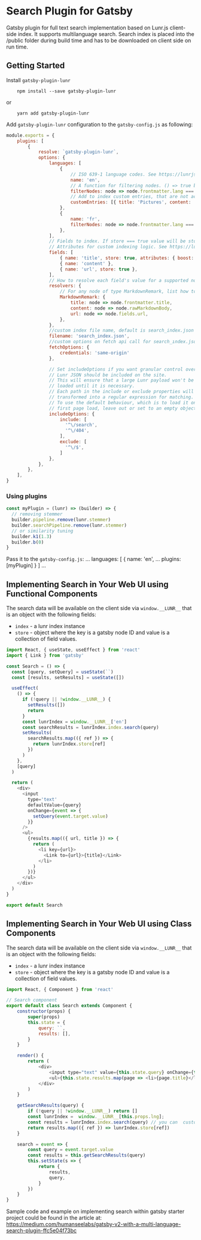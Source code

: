 # Search Plugin for Gatsby

Gatsby plugin for full text search implementation based on Lunr.js client-side index. It supports multilanguage search. Search index is placed into the /public folder during build time and has to be downloaded on client side on run time.

## Getting Started

Install `gatsby-plugin-lunr`

```
    npm install --save gatsby-plugin-lunr
```

or

```
    yarn add gatsby-plugin-lunr
```

Add `gatsby-plugin-lunr` configuration to the `gatsby-config.js` as following:

```javascript
module.exports = {
    plugins: [
        {
            resolve: `gatsby-plugin-lunr`,
            options: {
                languages: [
                    {
                        // ISO 639-1 language codes. See https://lunrjs.com/guides/language_support.html for details
                        name: 'en',
                        // A function for filtering nodes. () => true by default
                        filterNodes: node => node.frontmatter.lang === 'en',
                        // Add to index custom entries, that are not actually extracted from gatsby nodes
                        customEntries: [{ title: 'Pictures', content: 'awesome pictures', url: '/pictures' }],
                    },
                    {
                        name: 'fr',
                        filterNodes: node => node.frontmatter.lang === 'fr',
                    },
                ],
                // Fields to index. If store === true value will be stored in index file.
                // Attributes for custom indexing logic. See https://lunrjs.com/docs/lunr.Builder.html for details
                fields: [
                    { name: 'title', store: true, attributes: { boost: 20 } },
                    { name: 'content' },
                    { name: 'url', store: true },
                ],
                // How to resolve each field's value for a supported node type
                resolvers: {
                    // For any node of type MarkdownRemark, list how to resolve the fields' values
                    MarkdownRemark: {
                        title: node => node.frontmatter.title,
                        content: node => node.rawMarkdownBody,
                        url: node => node.fields.url,
                    },
                },
                //custom index file name, default is search_index.json
                filename: 'search_index.json',
                //custom options on fetch api call for search_ındex.json
                fetchOptions: {
                    credentials: 'same-origin'
                },

                // Set includeOptions if you want granular control over how the
                // Lunr JSON should be included on the site.
                // This will ensure that a large Lunr payload won't be
                // loaded until it is necessary.
                // Each path in the include or exclude properties will be
                // transformed into a regular expression for matching.
                // To use the default behaviour, which is to load it on the very
                // first page load, leave out or set to an empty object.
                includeOptions: {
                    include: [
                      '^\/search',
                      '^\/404',
                    ],
                    exclude: [
                      '^\/$',
                    ]
                },
            },
        },
    ],
}
```

### Using plugins
```javascript
const myPlugin = (lunr) => (builder) => {
  // removing stemmer
  builder.pipeline.remove(lunr.stemmer)
  builder.searchPipeline.remove(lunr.stemmer)
  // or similarity tuning
  builder.k1(1.3)
  builder.b(0)
}
```
Pass it to the `gatsby-config.js`:
...
languages: [
            {
             name: 'en',
             ...
             plugins: [myPlugin]
            }
           ]
...        

## Implementing Search in Your Web UI using Functional Components

The search data will be available on the client side via `window.__LUNR__` that is an object with the following fields:

-   `index` - a lunr index instance
-   `store` - object where the key is a gatsby node ID and value is a collection of field values.

```javascript
import React, { useState, useEffect } from 'react'
import { Link } from 'gatsby'

const Search = () => {
  const [query, setQuery] = useState(``)
  const [results, setResults] = useState([])

  useEffect(
    () => {
      if (!query || !window.__LUNR__) {
        setResults([])
        return
      }
      const lunrIndex = window.__LUNR__['en']
      const searchResults = lunrIndex.index.search(query)
      setResults(
        searchResults.map(({ ref }) => {
          return lunrIndex.store[ref]
        })
      )
    },
    [query]
  )

  return (
    <div>
      <input
        type='text'
        defaultValue={query}
        onChange={event => {
          setQuery(event.target.value)
        }}
      />
      <ul>
        {results.map(({ url, title }) => {
          return (
            <li key={url}>
              <Link to={url}>{title}</Link>
            </li>
          )
        })}
      </ul>
    </div>
  )
}

export default Search
```

## Implementing Search in Your Web UI using Class Components

The search data will be available on the client side via `window.__LUNR__` that is an object with the following fields:

-   `index` - a lunr index instance
-   `store` - object where the key is a gatsby node ID and value is a collection of field values.

```javascript
import React, { Component } from 'react'

// Search component
export default class Search extends Component {
    constructor(props) {
        super(props)
        this.state = {
            query: ``,
            results: [],
        }
    }

    render() {
        return (
            <div>
                <input type="text" value={this.state.query} onChange={this.search} />
                <ul>{this.state.results.map(page => <li>{page.title}</li>)}</ul>
            </div>
        )
    }

    getSearchResults(query) {
        if (!query || !window.__LUNR__) return []
        const lunrIndex =  window.__LUNR__[this.props.lng];
        const results = lunrIndex.index.search(query) // you can  customize your search , see https://lunrjs.com/guides/searching.html
        return results.map(({ ref }) => lunrIndex.store[ref])
    }

    search = event => {
        const query = event.target.value
        const results = this.getSearchResults(query)
        this.setState(s => {
            return {
                results,
                query,
            }
        })
    }
}
```

Sample code and example on implementing search within gatsby starter project could be found in the article at: https://medium.com/humanseelabs/gatsby-v2-with-a-multi-language-search-plugin-ffc5e04f73bc

